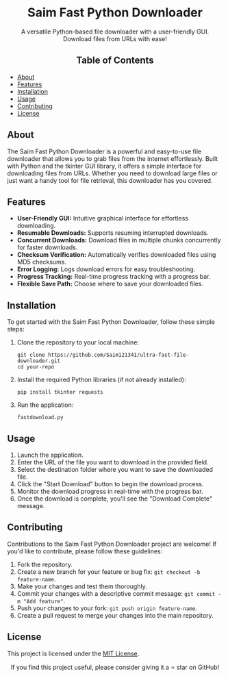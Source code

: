 <!DOCTYPE html>
<html>
<head>
  <meta charset="UTF-8">
  <title>Saim Fast Python Downloader</title>
</head>
<body>



<h1 align="center">Saim Fast Python Downloader</h1>

<!-- Project Description -->
<p align="center">
  A versatile Python-based file downloader with a user-friendly GUI. Download files from URLs with ease!
</p>


<!-- Table of Contents -->
<h2 align="center">Table of Contents</h2>

<ul>
  <li><a href="#about">About</a></li>
  <li><a href="#features">Features</a></li>
  <li><a href="#installation">Installation</a></li>
  <li><a href="#usage">Usage</a></li>
  <li><a href="#contributing">Contributing</a></li>
  <li><a href="#license">License</a></li>
</ul>

<!-- About -->
<h2>About</h2>

<p>
  The Saim Fast Python Downloader is a powerful and easy-to-use file downloader that allows you to grab files from the internet effortlessly. Built with Python and the tkinter GUI library, it offers a simple interface for downloading files from URLs. Whether you need to download large files or just want a handy tool for file retrieval, this downloader has you covered.
</p>

<!-- Features -->
<h2>Features</h2>

<ul>
  <li><strong>User-Friendly GUI:</strong> Intuitive graphical interface for effortless downloading.</li>
  <li><strong>Resumable Downloads:</strong> Supports resuming interrupted downloads.</li>
  <li><strong>Concurrent Downloads:</strong> Download files in multiple chunks concurrently for faster downloads.</li>
  <li><strong>Checksum Verification:</strong> Automatically verifies downloaded files using MD5 checksums.</li>
  <li><strong>Error Logging:</strong> Logs download errors for easy troubleshooting.</li>
  <li><strong>Progress Tracking:</strong> Real-time progress tracking with a progress bar.</li>
  <li><strong>Flexible Save Path:</strong> Choose where to save your downloaded files.</li>
</ul>


<!-- Installation -->
<h2>Installation</h2>

<p>
  To get started with the Saim Fast Python Downloader, follow these simple steps:
</p>

<ol>
  <li>Clone the repository to your local machine:
    <pre><code>git clone https://github.com/Saim121341/ultra-fast-file-downloader.git
cd your-repo</code></pre>
  </li>
  <li>Install the required Python libraries (if not already installed):
    <pre><code>pip install tkinter requests</code></pre>
  </li>
  <li>Run the application:
    <pre><code>fastdownload.py</code></pre>
  </li>
</ol>

<!-- Usage -->
<h2>Usage</h2>

<ol>
  <li>Launch the application.</li>
  <li>Enter the URL of the file you want to download in the provided field.</li>
  <li>Select the destination folder where you want to save the downloaded file.</li>
  <li>Click the "Start Download" button to begin the download process.</li>
  <li>Monitor the download progress in real-time with the progress bar.</li>
  <li>Once the download is complete, you'll see the "Download Complete" message.</li>
</ol>

<!-- Contributing -->
<h2>Contributing</h2>

<p>
  Contributions to the Saim Fast Python Downloader project are welcome! If you'd like to contribute, please follow these guidelines:
</p>

<ol>
  <li>Fork the repository.</li>
  <li>Create a new branch for your feature or bug fix: <code>git checkout -b feature-name</code>.</li>
  <li>Make your changes and test them thoroughly.</li>
  <li>Commit your changes with a descriptive commit message: <code>git commit -m "Add feature"</code>.</li>
  <li>Push your changes to your fork: <code>git push origin feature-name</code>.</li>
  <li>Create a pull request to merge your changes into the main repository.</li>
</ol>

<!-- License -->
<h2>License</h2>

<p>
  This project is licensed under the <a href="LICENSE">MIT License</a>.
</p>

<p align="center">
  If you find this project useful, please consider giving it a ⭐️ star on GitHub!
</p>

</body>
</html>


